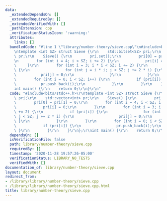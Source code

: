 ```yaml
---
data:
  _extendedDependsOn: []
  _extendedRequiredBy: []
  _extendedVerifiedWith: []
  _pathExtension: cpp
  _verificationStatusIcon: ':warning:'
  attributes:
    links: []
  bundledCode: "#line 1 \"library/number-theory/sieve.cpp\"\n#include<bits/stdc++.h>\r\
    \ntemplate <int SZ> struct Sieve {\r\n    std::bitset<SZ> pri;\r\n    std::vector<int>\
    \ pr;\r\n    Sieve() {\r\n        pri.set();\r\n        pri[0] = pri[1] = 0;\r\
    \n        for (int i = 4; i < SZ; i += 2) {\r\n            pri[i] = 0;\r\n   \
    \     }\r\n        for (int i = 3; i * i < SZ; i += 2) {\r\n            if (pri[i])\
    \ {\r\n                for (int j = i * i; j < SZ; j += 2 * i) {\r\n         \
    \           pri[j] = 0;\r\n                }\r\n            }\r\n        }\r\n\
    \        for (int i = 0; i < SZ; i++) {\r\n            if (pri[i]) {\r\n     \
    \           pr.push_back(i);\r\n            }\r\n        }\r\n    }\r\n};\r\n\
    int main() {\r\n    return 0;\r\n}\r\n"
  code: "#include<bits/stdc++.h>\r\ntemplate <int SZ> struct Sieve {\r\n    std::bitset<SZ>\
    \ pri;\r\n    std::vector<int> pr;\r\n    Sieve() {\r\n        pri.set();\r\n\
    \        pri[0] = pri[1] = 0;\r\n        for (int i = 4; i < SZ; i += 2) {\r\n\
    \            pri[i] = 0;\r\n        }\r\n        for (int i = 3; i * i < SZ; i\
    \ += 2) {\r\n            if (pri[i]) {\r\n                for (int j = i * i;\
    \ j < SZ; j += 2 * i) {\r\n                    pri[j] = 0;\r\n               \
    \ }\r\n            }\r\n        }\r\n        for (int i = 0; i < SZ; i++) {\r\n\
    \            if (pri[i]) {\r\n                pr.push_back(i);\r\n           \
    \ }\r\n        }\r\n    }\r\n};\r\nint main() {\r\n    return 0;\r\n}\r\n"
  dependsOn: []
  isVerificationFile: false
  path: library/number-theory/sieve.cpp
  requiredBy: []
  timestamp: '2020-11-28 19:57:26-05:00'
  verificationStatus: LIBRARY_NO_TESTS
  verifiedWith: []
documentation_of: library/number-theory/sieve.cpp
layout: document
redirect_from:
- /library/library/number-theory/sieve.cpp
- /library/library/number-theory/sieve.cpp.html
title: library/number-theory/sieve.cpp
---
```

